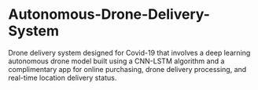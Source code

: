 # Autonomous-Drone-Delivery-System
Drone delivery system designed for Covid-19 that involves a deep learning autonomous drone model built using a CNN-LSTM algorithm and a complimentary app for online purchasing, drone delivery processing, and real-time location delivery status.
